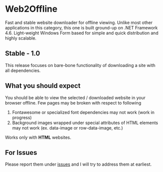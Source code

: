 # Web2Offline

Fast and stable website downloader for offline viewing. Unlike most other applications in this category, this one is built ground-up on .NET Framework 4.6. Light-weight Windows Form based for simple and quick distribution and highly scalable.


## Stable - 1.0

This release focuses on bare-bone functionality of downloading a site with all dependencies.


## What you should expect

You should be able to view the selected / downloaded website in your browser offline. Few pages may be broken with respect to following
1. Fontawesome or specialized font dependencies may not work (work in progress)
2. Background images wrapped under special attributes of HTML elements may not work (ex. data-image or row-data-image, etc.)

Works only with **HTML** websites.


## For Issues

Please report them under [issues](https://github.com/JustSP/Web2Offline/issues) and I will try to address them at earliest.
